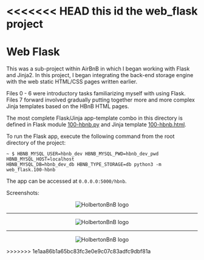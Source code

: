 <<<<<<< HEAD
this id the web_flask project
=======
# Web Flask

This was a sub-project within AirBnB in which I began working with Flask
and Jinja2. In this project, I began integrating the back-end storage engine
with the web static HTML/CSS pages written earlier.

Files 0 - 6 were introductory tasks familiarizing myself with
using Flask. Files 7 forward involved gradually putting together more and more
complex Jinja templates based on the HBnB HTML pages.

The most complete Flask/Jinja app-template combo in this directory is defined
in Flask module [100-hbnb.py](./100-hbnb.py) and Jinja template
[100-hbnb.html](./100-hbnb.html).

To run the Flask app, execute the following command from the root directory
of the project:

```
~ $ HBNB_MYSQL_USER=hbnb_dev HBNB_MYSQL_PWD=hbnb_dev_pwd HBNB_MYSQL_HOST=localhost
HBNB_MYSQL_DB=hbnb_dev_db HBNB_TYPE_STORAGE=db python3 -m web_flask.100-hbnb
```

The app can be accessed at `0.0.0.0:5000/hbnb`.

Screenshots:
<p align="center">
  <img src="https://github.com/bdbaraban/AirBnB_clone_v2/blob/master/assets/hbnb_screenshot_0.png"
       alt="HolbertonBnB logo">
</p>

---

<p align="center">
  <img src="https://github.com/bdbaraban/AirBnB_clone_v2/blob/master/assets/hbnb_screenshot_1.png"
       alt="HolbertonBnB logo">
</p>

---

<p align="center">
  <img src="https://github.com/bdbaraban/AirBnB_clone_v2/blob/master/assets/hbnb_screenshot_2.png"
       alt="HolbertonBnB logo">
</p>
>>>>>>> 1e1aa86b1a65bc83fc3e0e9c07c83adfc9dbf81a
